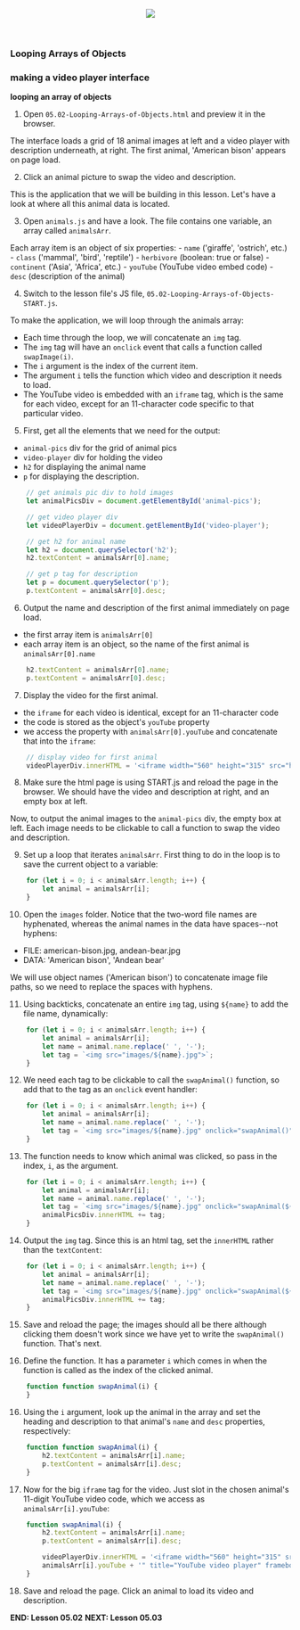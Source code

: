 <!-- ## Lesson 05.02 -->

<p align="center">
<img src="../../images/lessons/ND-JS-Bootcamp-Lesson-Banner-0502.jpg">
</p>

<br>

### Looping Arrays of Objects
### making a video player interface

**looping an array of objects**

1. Open `05.02-Looping-Arrays-of-Objects.html` and preview it in the browser.

The interface loads a grid of 18 animal images at left and a video player with description underneath, at right. The first animal, 'American bison' appears on page load.

2. Click an animal picture to swap the video and description. 

This is the application that we will be building in this lesson. Let's have a look at where all this animal data is located.

3. Open `animals.js` and have a look. The file contains one variable, an array called `animalsArr`. 

Each array item is an object of six properties:
    - `name` ('giraffe', 'ostrich', etc.) 
    - `class` ('mammal', 'bird', 'reptile') 
    - `herbivore` (boolean: true or false)
    - `continent` ('Asia', 'Africa', etc.)
    - `youTube` (YouTube video embed code) 
    - `desc` (description of the animal)

4. Switch to the lesson file's JS file, `05.02-Looping-Arrays-of-Objects-START.js`.

To make the application, we will loop through the animals array:
- Each time through the loop, we will concatenate an `img` tag.
- The `img` tag will have an `onclick` event that calls a function called `swapImage(i)`.
- The `i` argument is the index of the current item.
- The argument `i` tells the function which video and description it needs to load.
- The YouTube video is embedded with an `iframe` tag, which is the same for each video, except for an 11-character code specific to that particular video.

5. First, get all the elements that we need for the output:
- `animal-pics` div for the grid of animal pics
- `video-player` div for holding the video
- `h2` for displaying the animal name
- `p` for displaying the description.

```js
    // get animals pic div to hold images
    let animalPicsDiv = document.getElementById('animal-pics');

    // get video player div
    let videoPlayerDiv = document.getElementById('video-player');

    // get h2 for animal name
    let h2 = document.querySelector('h2');
    h2.textContent = animalsArr[0].name;

    // get p tag for description
    let p = document.querySelector('p');
    p.textContent = animalsArr[0].desc; 
```

6. Output the name and description of the first animal immediately on page load. 
- the first array item is `animalsArr[0]`
- each array item is an object, so the name of the first animal is `animalsArr[0].name`

```js
    h2.textContent = animalsArr[0].name;
    p.textContent = animalsArr[0].desc; 
```

7. Display the video for the first animal. 

- the `iframe` for each video is identical, except for an 11-character code
- the code is stored as the object's `youTube` property 
- we access the property with `animalsArr[0].youTube` and concatenate that into the `iframe`:

```js
    // display video for first animal
    videoPlayerDiv.innerHTML = '<iframe width="560" height="315" src="https://www.youtube.com/embed/' + animalsArr[0].youTube + '" title="YouTube video player" frameborder="0" allow="accelerometer; autoplay clipboard-write; encrypted-media; gyroscope; picture-in-picture" allowfullscreen></iframe>';
```

8. Make sure the html page is using START.js and reload the page in the browser. We should have the video and description at right, and an empty box at left.

Now, to output the animal images to the `animal-pics` div, the empty box at left. Each image needs to be clickable to call a function to swap the video and description.

9. Set up a loop that iterates `animalsArr`. First thing to do in the loop is to save the current object to a variable:

```js
    for (let i = 0; i < animalsArr.length; i++) {
        let animal = animalsArr[i];
    }
```

10. Open the `images` folder. Notice that the two-word file names are hyphenated, whereas the animal names in the data have spaces--not hyphens:
- FILE: american-bison.jpg, andean-bear.jpg
- DATA: 'American bison', 'Andean bear'

 We will use object names ('American bison') to concatenate image file paths, so we need to replace the spaces with hyphens.

 11. Using backticks, concatenate an entire `img` tag, 
 using `${name}` to add the file name, dynamically:

```js
    for (let i = 0; i < animalsArr.length; i++) {
        let animal = animalsArr[i];
        let name = animal.name.replace(' ', '-');
        let tag = `<img src="images/${name}.jpg">`;
    }
```

12. We need each tag to be clickable to call the `swapAnimal()` function, so add that to the tag as an `onclick` event handler:

```js
    for (let i = 0; i < animalsArr.length; i++) {
        let animal = animalsArr[i];
        let name = animal.name.replace(' ', '-');
        let tag = `<img src="images/${name}.jpg" onclick="swapAnimal()">`;
    }
```

13. The function needs to know which animal was clicked, so pass in the index, `i`, as the argument.

```js
    for (let i = 0; i < animalsArr.length; i++) {
        let animal = animalsArr[i];
        let name = animal.name.replace(' ', '-');
        let tag = `<img src="images/${name}.jpg" onclick="swapAnimal(${i})">`;
        animalPicsDiv.innerHTML += tag;
    }
```

14. Output the `img` tag. Since this is an html tag, set the `innerHTML` rather than the `textContent`: 

```js
    for (let i = 0; i < animalsArr.length; i++) {
        let animal = animalsArr[i];
        let name = animal.name.replace(' ', '-');
        let tag = `<img src="images/${name}.jpg" onclick="swapAnimal(${i})">`;
        animalPicsDiv.innerHTML += tag;
    }
```

15. Save and reload the page; the images should all be there although clicking them doesn't work since we have yet to write the `swapAnimal()` function. That's next.

16. Define the function. It has a parameter `i` which comes in when the function is called as the index of the clicked animal.

```js
    function function swapAnimal(i) {
    }
```

16. Using the `i` argument, look up the animal in the array and set the heading and description to that animal's `name` and `desc` properties, respectively:

```js
    function function swapAnimal(i) {
        h2.textContent = animalsArr[i].name; 
        p.textContent = animalsArr[i].desc; 
    }
```

17. Now for the big `iframe` tag for the video. Just slot in the chosen animal's 11-digit YouTube video code, which we access as `animalsArr[i].youTube`: 

```js
    function swapAnimal(i) {
        h2.textContent = animalsArr[i].name; 
        p.textContent = animalsArr[i].desc; 

        videoPlayerDiv.innerHTML = '<iframe width="560" height="315" src="https://www.youtube.com/embed/' + 
        animalsArr[i].youTube + '" title="YouTube video player" frameborder="0" allow="accelerometer; autoplay; clipboard-write; encrypted-media; gyroscope; picture-in-picture" allowfullscreen></iframe>';
    }
```

18. Save and reload the page. Click an animal to load its video and description.

**END: Lesson 05.02**
**NEXT: Lesson 05.03**